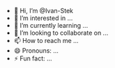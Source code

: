 - 👋 Hi, I’m @Ivan-Stek
- 👀 I’m interested in ...
- 🌱 I’m currently learning ...
- 💞️ I’m looking to collaborate on ...
- 📫 How to reach me ...
- 😄 Pronouns: ...
- ⚡ Fun fact: ...

<!---
Ivan-Stek/Ivan-Stek is a ✨ special ✨ repository because its `README.md` (this file) appears on your GitHub profile.
You can click the Preview link to take a look at your changes.
--->
